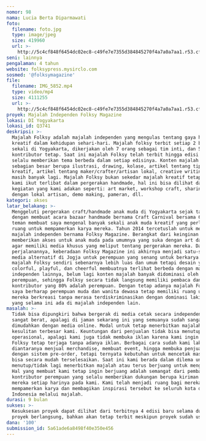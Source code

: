 ```yaml
---
nomor: 98
nama: Lucia Berta Diparmawati
foto:
  filename: foto.jpg
  type: image/jpeg
  size: 419960
  url: >-
    http://5c4cf848f6454dc02ec8-c49fe7e7355d384845270f4a7a0a7aa1.r53.cf2.rackcdn.com/9dc217b7-8f54-4206-b20d-223ac2c8c3cd/foto.jpg
seni: lainnya
pengalaman: 4 tahun
website: folksypress.mysirclo.com
sosmed: '@folksymagazine'
file:
  filename: IMG_5852.mp4
  type: video/mp4
  size: 4111255
  url: >-
    http://5c4cf848f6454dc02ec8-c49fe7e7355d384845270f4a7a0a7aa1.r53.cf2.rackcdn.com/5fa15d1e-8a6f-4d16-b90d-1d146fbdfc57/IMG_5852.mp4
proyek: Majalah Independen Folksy Magazine
lokasi: DI Yogyakarta
lokasi_id: Q3741
deskripsi: >-
  Majalah Folksy adalah majalah independen yang mengulas tentang gaya hidup
  kreatif dalam kehidupan sehari-hari. Majalah folksy terbit setiap 2 bulan
  sekali di Yogyakarta, dikerjakan oleh 7 orang sebagai tim inti, dan 5 orang
  kontributor tetap. Saat ini majalah Folksy telah terbit hingga edisi 14, dan
  selalu memberikan tema berbeda dalam setiap edisinya. Konten majalah Folksy
  sebagian besar berupa ilustrasi, drawing, kolase, artikel tentang tips bisnis
  kreatif, artikel tentang maker/crafter/artisan lokal, creative writing, dan
  masih banyak lagi. Majalah Folksy bukan sekedar majalah kreatif tetapi juga
  kami ikut terlibat dalam pergerakan handmade, hal ini bisa dilihat dari
  kegiatan yang kami adakan seperti: art market, workshop craft, sharing session
  dengan lokal artisan, demo making, pameran, dll.
kategori: akses
latar_belakang: >-
  Menggeluti pergerakan craft/handmade anak muda di Yogyakarta sejak tahun 2011
  dengan membuat acara bazaar handmade bernama Craft Carnival bersama 6 orang
  teman membuat saya mengenal banyak sekali anak muda kreatif yang perlu diberi
  ruang untuk mempamerkan karya mereka. Tahun 2014 tercetuslah untuk membuat
  majalah independen bernama Folksy Magazine. Berangkat dari keinginan
  memberikan akses untuk anak muda pada umumnya yang suka dengan art dan craft
  agar memiliki media khusus yang meliput tentang pergerakan mereka. Dalam
  perjalanannya, keberadaan Folksy Magazine ini akhirnya menjadi satu-satunya
  media alternatif di Jogja untuk perempuan yang senang untuk berkarya. Konten
  majalah Folksy sendiri sebenarnya lebih luas dan umum tetapi desain yang
  colorful, playful, dan cheerful membuatnya terlihat berbeda dengan majalah
  independen lainnya, belum lagi konten majalah banyak didominasi oleh
  perempuan, sehingga Folksy secara tidak langsung memiliki pembaca dan
  kontributor yang 80% adalah perempuan. Dengan tetap adanya majalah Folksy,
  saya berharap perempuan muda dan wanita dewasa tetap memiliki ruang untuk
  mereka berkreasi tanpa merasa terdiskriminasikan dengan dominasi laki-laki
  yang selama ini ada di majalah independen lain.
masalah: >-
  Tidak bisa dipungkiri bahwa bergerak di media cetak secara independen itu
  sangat berat, apalagi di jaman sekarang ini yang semuanya sudah sangat
  dimudahkan dengan media online. Modal untuk tetap menerbitkan majalah adalah
  kesulitan terbesar kami. Keuntungan dari penjualan tidak bisa menutup semua
  operasional, apalagi kami juga tidak membuka iklan karena kami ingin konten
  Folksy tetap terjaga tanpa adanya iklan. Berbagai cara sudah kami lakukan
  diantaranya menjual merchandise, membuat event, hingga membuka penjualan
  dengan sistem pre-order, tetapi ternyata kebutuhan untuk mencetak masih belum
  bisa secara mudah terselesaikan. Saat ini kami berada dalam dilema untuk
  menutup/tidak lagi menerbitkan majalah atau terus berjuang untuk mengatasinya.
  Hal yang membuat kami tetap ingin berjuang adalah semangat dari pembaca dan
  kontributor perempuan yang selalu memberikan dukungan berupa kiriman karya
  mereka setiap harinya pada kami. Kami telah menjadi ruang bagi mereka untuk
  mempamerkan karya dan membagikan inspirasi tersebut ke seluruh kota di
  Indonesia melalui majalah.
durasi: 9 bulan
sukses: >-
  Kesuksesan proyek dapat dilihat dari terbitnya 4 edisi baru selama durasi
  proyek berlangsung, bahkan akan tetap terbit meskipun proyek sudah usai
dana: '100'
submission_id: 5a61ade6a8498f40e350e456
---
```

